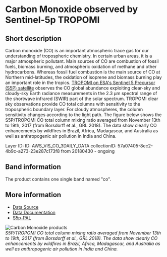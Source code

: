 # Carbon Monoxide observed by Sentinel-5p TROPOMI

## Short description

Carbon monoxide (CO) is an important atmospheric trace gas for our understanding of tropospheric chemistry. In certain urban areas, it is a major atmospheric pollutant. Main sources of CO are combustion of fossil fuels, biomass burning, and atmospheric oxidation of methane and other hydrocarbons. Whereas fossil fuel combustion is the main source of CO at Northern mid-latitudes, the oxidation of isoprene and biomass burning play an important role in the tropics.
[TROPOMI on ESA's Sentinel 5 Precursor (S5P) satellite](https://sentinel.esa.int/web/sentinel/missions/sentinel-5p) observes the CO global abundance exploiting clear-sky and cloudy-sky Earth radiance measurements in the 2.3 µm spectral range of the shortwave infrared (SWIR) part of the solar spectrum.
TROPOMI clear sky observations provide CO total columns with sensitivity to the tropospheric boundary layer. For cloudy atmospheres, the column sensitivity changes according to the light path.
The figure below shows the S5P/TROPOMI CO total column mixing ratio averaged from November 13th to 19th, 2017 (from Borsdorff et al., GRL 2018). The data show clearly CO enhancements by wildfires in Brazil, Africa, Madagascar, and Australia as well as anthropogenic air pollution in India and China.

Layer ID:
ID: AWS_VIS_CO_3DAILY_DATA
collectionID: 57a07405-8ec2-4b9c-a273-23e287c173f8
from 20180430 - ongoing

## Band information

The product contains one single band named "co".

## More information

- [Data Source](https://sentinels.copernicus.eu/web/sentinel/data-products/-/asset_publisher/fp37fc19FN8F/content/sentinel-5-precursor-level-2-carbon-monoxide)
- [Data Documentation]( http://www.tropomi.eu)
- [S5p-PAL](https://maps.s5p-pal.com/co/)

![Carbon Monoxide products](co.png)<br>
*S5P/TROPOMI CO total column mixing ratio averaged from November 13th to 19th, 2017 (from Borsdorff et al., GRL 2018). The data show clearly CO enhancements by wildfires in Brazil, Africa, Madagascar, and Australia as well as anthropogenic air pollution in India and China.*
